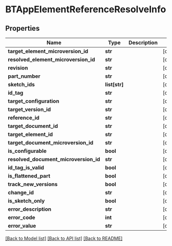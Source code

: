 # BTAppElementReferenceResolveInfo

## Properties
Name | Type | Description | Notes
------------ | ------------- | ------------- | -------------
**target_element_microversion_id** | **str** |  | [optional] 
**resolved_element_microversion_id** | **str** |  | [optional] 
**revision** | **str** |  | [optional] 
**part_number** | **str** |  | [optional] 
**sketch_ids** | **list[str]** |  | [optional] 
**id_tag** | **str** |  | [optional] 
**target_configuration** | **str** |  | [optional] 
**target_version_id** | **str** |  | [optional] 
**reference_id** | **str** |  | [optional] 
**target_document_id** | **str** |  | [optional] 
**target_element_id** | **str** |  | [optional] 
**target_document_microversion_id** | **str** |  | [optional] 
**is_configurable** | **bool** |  | [optional] 
**resolved_document_microversion_id** | **str** |  | [optional] 
**id_tag_is_valid** | **bool** |  | [optional] 
**is_flattened_part** | **bool** |  | [optional] 
**track_new_versions** | **bool** |  | [optional] 
**change_id** | **str** |  | [optional] 
**is_sketch_only** | **bool** |  | [optional] 
**error_description** | **str** |  | [optional] 
**error_code** | **int** |  | [optional] 
**error_value** | **str** |  | [optional] 

[[Back to Model list]](../README.md#documentation-for-models) [[Back to API list]](../README.md#documentation-for-api-endpoints) [[Back to README]](../README.md)


